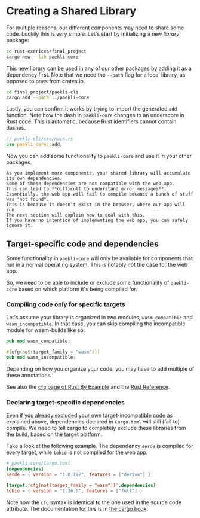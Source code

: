 # Creating a Shared Library

For multiple reasons, our different components may need to share some code.
Luckily this is very simple.
Let's start by initializing a new _library_ package:

```sh
cd rust-exerices/final_project
cargo new --lib paekli-core
```

This new library can be used in any of our other packages by adding it as a dependency first.
Note that we need the `--path` flag for a local library, as opposed to ones from crates.io.

```sh
cd final_project/paekli-cli
cargo add --path ../paekli-core
```

Lastly, you can confirm it works by trying to import the generated `add` function.
Note how the dash in `paekli-core` changes to an underscore in Rust code.
This is automatic, because Rust identifiers cannot contain dashes.

```rust
// paekli-cli/src/main.rs
use paekli_core::add;
```

Now you can add some functionality to `paekli-core` and use it in your other packages.

```admonish warning title="Target-incompatible dependencies"
As you implement more components, your shared library will accumulate its own dependencies.
Some of these dependencies are not compatible with the web app.
This can lead to **difficult to understand error messages**.
Essentially, the web app will fail to compile because a bunch of stuff was "not found".
This is because it doesn't exist in the browser, where our app will run.
The next section will explain how to deal with this.
If you have no intention of implementing the web app, you can safely ignore it.
```

## Target-specific code and dependencies

Some functionality in `paekli-core` will only be available for components that run in a normal operating system.
This is notably not the case for the web app.

So, we need to be able to include or exclude some functionality of `paekli-core` based on which platform it's being compiled for.

### Compiling code only for specific targets

Let's assume your library is organized in two modules, `wasm_compatible` and `wasm_incompatible`.
In that case, you can skip compiling the incompatible module for wasm-builds like so:

```rust
pub mod wasm_compatible;

#[cfg(not(target_family = "wasm"))]
pub mod wasm_incompatible;
```

Depending on how you organize your code, you may have to add multiple of these annotations.

See also the [`cfg` page of Rust By Example](https://doc.rust-lang.org/rust-by-example/attribute/cfg.html) and the [Rust Reference](https://doc.rust-lang.org/reference/conditional-compilation.html).

### Declaring target-specific dependencies

Even if you already excluded your own target-incompatible code as explained above, dependencies declared in `Cargo.toml` will still (fail to) compile.
We need to tell cargo to completely exclude these libraries from the build, based on the target platform.

Take a look at the following example.
The dependency `serde` is compiled for every target, while `tokio` is not compiled for the web app.

```toml
# paekli-core/Cargo.toml
[dependencies]
serde = { version = "1.0.197", features = ["derive"] }

[target.'cfg(not(target_family = "wasm"))'.dependencies]
tokio = { version = "1.36.0", features = ["full"] }
```

Note how the `cfg` syntax is identical to the one used in the source code attribute.
The documentation for this is in [the cargo book](https://doc.rust-lang.org/cargo/reference/specifying-dependencies.html#platform-specific-dependencies).
